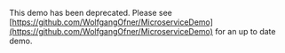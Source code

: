 This demo has been deprecated. Please see [https://github.com/WolfgangOfner/MicroserviceDemo](https://github.com/WolfgangOfner/MicroserviceDemo) for an up to date demo.
